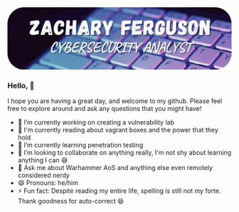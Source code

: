 <img src="https://github.com/Zferg/zferg/blob/main/github_banner.png">

### Hello, 👋
I hope you are having a great day, and welcome to my github. Please feel free to explore around and ask any questions that you might have!

- 🔭 I’m currently working on creating a vulnerability lab
- 📓 I'm currently reading about vagrant boxes and the power that they hold
- 🌱 I’m currently learning penetration testing
- 👯 I’m looking to collaborate on anything really, I'm not shy about learning anything I can 😅
- 💬 Ask me about Warhammer AoS and anything else even remotely considered nerdy
- 😄 Pronouns: he/him
- ⚡ Fun fact: Despite reading my entire life, spelling is still not my forte. Thank goodness for auto-correct 😆

